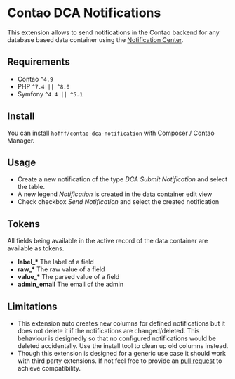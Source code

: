 Contao DCA Notifications
========================

This extension allows to send notifications in the Contao backend for any database based data container using the 
[Notification Center].

Requirements
------------

 - Contao `^4.9`
 - PHP `^7.4 || ^8.0`
 - Symfony `^4.4 || ^5.1`
 
Install
-------

You can install `hofff/contao-dca-notification` with Composer / Contao Manager.

Usage
-----

 - Create a new notification of the type *DCA Submit Notification* and select the table.
 - A new legend *Notification* is created in the data container edit view
 - Check checkbox *Send Notification* and select the created notification
 
Tokens
------

All fields being available in the active record of the data container are available as tokens.

 - **label_\*** The label of a field
 - **raw_\*** The raw value of a field
 - **value_\***  The parsed value of a field
 - **admin_email** The email of the admin
 
Limitations
-----------

 - This extension auto creates new columns for defined notifications but it does not delete it if the notifications are 
   changed/deleted. This behaviour is designedly so that no configured notifications would be deleted accidentally. Use
   the install tool to clean up old columns instead.
 - Though this extension is designed for a generic use case it should work with third party extensions. If not feel free
   to provide an [pull request] to achieve compatibility.  

[Notification Center]: https://github.com/terminal42/contao-notification_center
[pull request]: https://github.com/hofff/contao-dca-notification/pulls
